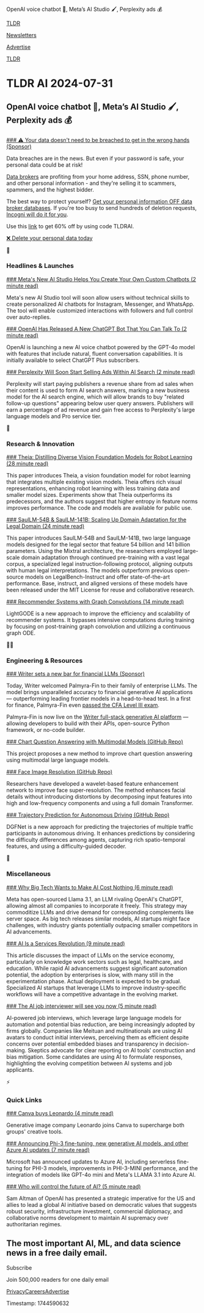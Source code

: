 OpenAI voice chatbot 🦜, Meta’s AI Studio 🖌️, Perplexity ads 💰

[TLDR](/)

[Newsletters](/newsletters)

[Advertise](https://advertise.tldr.tech/)

[TLDR](/)

# TLDR AI 2024-07-31

## OpenAI voice chatbot 🦜, Meta’s AI Studio 🖌️, Perplexity ads 💰

### 

[### ⚠️ Your data doesn't need to be breached to get in the wrong hands (Sponsor)](https://get.incogni.io/aff_c?offer_id=1151&amp;aff_id=16286)

Data breaches are in the news. But even if your password is safe, your personal data could be at risk!

[Data brokers](https://get.incogni.io/aff_c?offer_id=1151&aff_id=16286) are profiting from your home address, SSN, phone number, and other personal information - and they're selling it to scammers, spammers, and the highest bidder.

The best way to protect yourself? [Get your personal information OFF data broker databases](https://get.incogni.io/aff_c?offer_id=1151&aff_id=16286). If you're too busy to send hundreds of deletion requests, [Incogni will do it for you](https://get.incogni.io/aff_c?offer_id=1151&aff_id=16286).

Use this [link](https://get.incogni.io/aff_c?offer_id=1151&aff_id=16286) to get 60% off by using code TLDRAI.

[❌ Delete your personal data today](https://get.incogni.io/aff_c?offer_id=1151&aff_id=16286)

🚀

### Headlines & Launches

[### Meta's New AI Studio Helps You Create Your Own Custom Chatbots (2 minute read)](https://www.zdnet.com/article/metas-new-ai-studio-helps-you-create-your-own-custom-ai-chatbots/?utm_source=tldrai)

Meta's new AI Studio tool will soon allow users without technical skills to create personalized AI chatbots for Instagram, Messenger, and WhatsApp. The tool will enable customized interactions with followers and full control over auto-replies.

[### OpenAI Has Released A New ChatGPT Bot That You Can Talk To (2 minute read)](https://www.technologyreview.com/2024/07/30/1095489/openai-has-released-a-new-chatgpt-bot-that-you-can-talk-to/?utm_source=tldrai)

OpenAI is launching a new AI voice chatbot powered by the GPT-4o model with features that include natural, fluent conversation capabilities. It is initially available to select ChatGPT Plus subscribers.

[### Perplexity Will Soon Start Selling Ads Within AI Search (2 minute read)](https://www.fastcompany.com/91163900/perplexity-selling-ads-ai-search?utm_source=tldrai)

Perplexity will start paying publishers a revenue share from ad sales when their content is used to form AI search answers, marking a new business model for the AI search engine, which will allow brands to buy "related follow-up questions" appearing below user query answers. Publishers will earn a percentage of ad revenue and gain free access to Perplexity's large language models and Pro service tier.

🧠

### Research & Innovation

[### Theia: Distilling Diverse Vision Foundation Models for Robot Learning (28 minute read)](https://arxiv.org/abs/2407.20179?utm_source=tldrai)

This paper introduces Theia, a vision foundation model for robot learning that integrates multiple existing vision models. Theia offers rich visual representations, enhancing robot learning with less training data and smaller model sizes. Experiments show that Theia outperforms its predecessors, and the authors suggest that higher entropy in feature norms improves performance. The code and models are available for public use.

[### SaulLM-54B & SaulLM-141B: Scaling Up Domain Adaptation for the Legal Domain (24 minute read)](https://arxiv.org/abs/2407.19584?utm_source=tldrai)

This paper introduces SaulLM-54B and SaulLM-141B, two large language models designed for the legal sector that feature 54 billion and 141 billion parameters. Using the Mixtral architecture, the researchers employed large-scale domain adaptation through continued pre-training with a vast legal corpus, a specialized legal instruction-following protocol, aligning outputs with human legal interpretations. The models outperform previous open-source models on LegalBench-Instruct and offer state-of-the-art performance. Base, instruct, and aligned versions of these models have been released under the MIT License for reuse and collaborative research.

[### Recommender Systems with Graph Convolutions (14 minute read)](https://arxiv.org/abs/2407.18910v1?utm_source=tldrai)

LightGODE is a new approach to improve the efficiency and scalability of recommender systems. It bypasses intensive computations during training by focusing on post-training graph convolution and utilizing a continuous graph ODE.

👨‍💻

### Engineering & Resources

[### Writer sets a new bar for financial LLMs (Sponsor)](https://writer.com/product/ai-studio/?utm_source=tldr&amp;utm_medium=newsletters&amp;utm_campaign=palmyra-fin)

Today, Writer welcomed Palmyra-Fin to their family of enterprise LLMs. The model brings unparalleled accuracy to financial generative AI applications — outperforming leading frontier models in a head-to-head test. In a first for finance, Palmyra-Fin even [passed the CFA Level III exam](https://links.tldrnewsletter.com/UOCuHP).

Palmyra-Fin is now live on the [Writer full-stack generative AI platform](https://writer.com/product/ai-studio/?utm_source=tldr&utm_medium=newsletters&utm_campaign=palmyra-fin) — allowing developers to build with their APIs, open-source Python framework, or no-code builder.

[### Chart Question Answering with Multimodal Models (GitHub Repo)](https://github.com/zengxingchen/chartqa-mllm?utm_source=tldrai)

This project proposes a new method to improve chart question answering using multimodal large language models.

[### Face Image Resolution (GitHub Repo)](https://github.com/PRIS-CV/WFEN/tree/main?utm_source=tldrai)

Researchers have developed a wavelet-based feature enhancement network to improve face super-resolution. The method enhances facial details without introducing distortions by decomposing input features into high and low-frequency components and using a full domain Transformer.

[### Trajectory Prediction for Autonomous Driving (GitHub Repo)](https://github.com/xingp/dgfnet?utm_source=tldrai)

DGFNet is a new approach for predicting the trajectories of multiple traffic participants in autonomous driving. It enhances predictions by considering the difficulty differences among agents, capturing rich spatio-temporal features, and using a difficulty-guided decoder.

🎁

### Miscellaneous

[### Why Big Tech Wants to Make AI Cost Nothing (6 minute read)](https://dublog.net/blog/commoditize-complement/?utm_source=tldrai)

Meta has open-sourced Llama 3.1, an LLM rivaling OpenAI's ChatGPT, allowing almost all companies to incorporate it freely. This strategy may commoditize LLMs and drive demand for corresponding complements like server space. As big tech releases similar models, AI startups might face challenges, with industry giants potentially outpacing smaller competitors in AI advancements.

[### AI Is a Services Revolution (9 minute read)](https://www.digitalnative.tech/p/ai-is-a-services-revolution?utm_source=tldrai)

This article discusses the impact of LLMs on the service economy, particularly on knowledge work sectors such as legal, healthcare, and education. While rapid AI advancements suggest significant automation potential, the adoption by enterprises is slow, with many still in the experimentation phase. Actual deployment is expected to be gradual. Specialized AI startups that leverage LLMs to improve industry-specific workflows will have a competitive advantage in the evolving market.

[### The AI job interviewer will see you now (5 minute read)](https://restofworld.org/2024/ai-interview-software-hiring-practices/?utm_source=tldrai)

AI-powered job interviews, which leverage large language models for automation and potential bias reduction, are being increasingly adopted by firms globally. Companies like Meituan and multinationals are using AI avatars to conduct initial interviews, perceiving them as efficient despite concerns over potential embedded biases and transparency in decision-making. Skeptics advocate for clear reporting on AI tools' construction and bias mitigation. Some candidates are using AI to formulate responses, highlighting the evolving competition between AI systems and job applicants.

⚡️

### Quick Links

[### Canva buys Leonardo (4 minute read)](https://leonardo.ai/news/supercharging-leonardo-with-canva/?utm_source=tldrai)

Generative image company Leonardo joins Canva to supercharge both groups' creative tools.

[### Announcing Phi-3 fine-tuning, new generative AI models, and other Azure AI updates (7 minute read)](https://azure.microsoft.com/en-us/blog/announcing-phi-3-fine-tuning-new-generative-ai-models-and-other-azure-ai-updates-to-empower-organizations-to-customize-and-scale-ai-applications/?utm_source=tldrai)

Microsoft has announced updates to Azure AI, including serverless fine-tuning for PHI-3 models, improvements in PHI-3-MINI performance, and the integration of models like GPT-4o mini and Meta's LLAMA 3.1 into Azure AI.

[### Who will control the future of AI? (5 minute read)](https://www.washingtonpost.com/opinions/2024/07/25/sam-altman-ai-democracy-authoritarianism-future/?utm_source=tldrai)

Sam Altman of OpenAI has presented a strategic imperative for the US and allies to lead a global AI initiative based on democratic values that suggests robust security, infrastructure investment, commercial diplomacy, and collaborative norms development to maintain AI supremacy over authoritarian regimes.

## The most important AI, ML, and data science news in a free daily email.

Subscribe

Join 500,000 readers for one daily email

[Privacy](/privacy)[Careers](https://jobs.ashbyhq.com/tldr.tech)[Advertise](/ai/advertise)

Timestamp: 1744590632